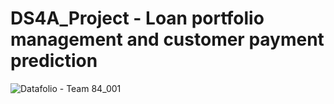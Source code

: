 # DS4A_Project - Loan portfolio management and customer payment prediction
 




 ![Datafolio - Team 84_001](https://github.com/sazkicher/DS4A-Final-project/assets/75712565/ebd75ab1-d33b-44b5-bfae-bc53938c3845)
